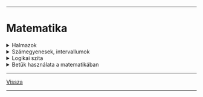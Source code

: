 
---

# Matematika

<details>
<summary>Halmazok</summary>

---

Halamazok megadása:
 - elemek felsorolásával: {1,2,3,5,7}
 - megadott utasítással: {10-nél nagyobb páros számok}{12,14,16,...}

Jelölése:

A,B,C halmazok

halmazok elemei: a,b,c

Halmazok elemszám jelölése: $|A|$

|  |  |
| :-- | :-- |
| $\in$ | eleme |
| $a \in A$ | a kis 'a' eleme nagy 'A'-nak |
| $a \notin A$ | a kis 'a' nem eleme nagy 'A'-nak |
| ∃ | létezik |
| $\forall$ | minden |
|  |  |
| **Részhalmaz** |  |
| $B \subset$ | B részhalamaza |
| $B \subset A$ | 'B' részhalmaza 'A'-nak |
|  |  |
| **Számhalmazok** |  |
| Természetes számok | N = {1,2,3,4,5,...} |
| Egész számok | Z = {...,-2,-1,0,1,2,3,...} |

| Halmazműveletek |  |  |  |
| :-- | :-- | :-- | :-- |
| Jelölés | Jelentés | Leírás | Ábra |
| $A \cup B$ | A&nbsp;unió&nbsp;B | mindkét halmaz | <img src='./images/matematika_halmaz-unio.svg' alt='unio' width='384'> |
| $A \cap B$ | A&nbsp;metszet&nbsp;B | két halmaz közös része | <img src='./images/matematika_halmaz-metszet.svg' alt='metszet' width='384'> |
| $A$ \ $B$ | A&nbsp;mínusz&nbsp;B | B halmaz kivonása A halmazból | <img src='./images/matematika_halmaz-kulonbseg-001.svg' alt='különbség_A-B' width='384'> | 
| $B$ \ $A$ | B&nbsp;mínusz&nbsp;A | A halmaz kivonása B halmazból | <img src='./images/matematika_halmaz-kulonbseg.svg' alt='különbség_B-A' width='384'> |
| Diszjunkt halamazok | ha a metszetük üres, nincs közös elemük. |  | <img src='./images/matematika_halmaz-diszjunkt.svg' alt='diszjunkt' width='384'> |

***Példák***:

$A$ = {1,2,3,4,5,6}

$B$ = {1,3,5,7,9}

<img src='./images/matematika_halmaz-pelda-001.svg' alt='példa' width='512'>

$A \cup B$ = {1,2,3,4,5,6,7,9}

$A \cap B$ = {1,3,5}

$A$ \ $B$ = {2,4,6}

$B$ \ $A$ = {7,9}

---

</details>

<details>
<summary>Számegyenesek, intervallumok</summary>

---

- $1 \leqslant x \leqslant 3 \longrightarrow x \in [1;3]$
A lenti képen ábrázolva

<img src='./images/matematika_intervallum-001.svg' alt='intervallum' width='512'>

ha $\bullet$ akkor zárt intervallum
 
ha $\circ$ akkor nyitott intervalum

***Példák***:

$A = {$x|x \in [1;3]}$

$B = {$x|x \in [2;4]}$

![intervallum 002](../../images/intervallum_002.jpg)

$A \cup B = [1;4]$

$A \cap B = [2;3]$

$A$ \ $B = [1;2[$

$B$ \ $A = ]3;4]$

---

- $A$ = ]-1;2[
- $B$ = [-2;0]

![]()

- $A \cup B$ = [-2;2[
- $A \cap B$ = ]-1;0]
- $A$ \ $B$ = ]0;2[
- $B$ \ $A$ = [-2;-1]

---

- $A$ = [-3;2[
- $B$ = ]1;4]

![]()

- $A \cup B$ = [-3;4]
- $A \cap B$ = ]1;2[
- $A$ \ $B$ = [-3;1[
- $B$ \ $A$ = ]2;4]

---

- $A$ = [-2;1]
- $B$ = ]-3;3[

![]()

- $A \cup B$ = ]-3;3[
- $A \cap B$ = [-2;1]
- $A$ \ $B$ = $\emptyset$
- $B$ \ $A$ = ]-3;-2[ $\cup$ ]1;3[

---

</details>

<details>
<summary>Logikai szita</summary>

---

### Halmazok elemszáma

jelölése: $|A|$

pl.:
- $|A|$ =
- $A$ = { kétjegyű négyzetszámok }
- $A$ = {16;25;36;49;64;81}
- $|A|$ = 6

#### 1.Feladat

- Egy pizzaárus 100 egymás utáni pizzarendelést jegyzett fel.
- 60 vásárló kért sajtot is és pepperonit is a pzzájára.
- 80 vásárló sajtot és 72 pepperonit kért a pizzájára.

1. Hányan rendeltek sajtos pizzát pepperoni nélkül?
1. Hányan rendeltek pepperonis pizzát sajt nélkül?
1. Hányan nem kértek se sajtot, se pepperonit a pizzájukra?

* |R| = 100
* |S és P| = 60
* |S| = 80
* |P| = 72

![logikai_szita 1.feladat](../../images/logikai_szita_1_feladat.jpg)

---

#### 2.Feladat

- Az iskolában 75 tanuló jár egy évfolyamra.
- 16-an tanulnak angolul, franciául és németül is,
- 24-en angolul és németül.
- 30-an angolul és franciául,
- 22-en franciául és németül.
- 7 olyan tanuló van, akik csak angolul tanul,
- 5 csak franciául
- és 10 csak németül

1. Összesen hányan tanulnak angolul?
1. Hányan vannak azok, akik angolul és franciául tanulnak, de nem tanulnak németül?
1. Hányan vannak azok, akik egyik nyelvet sem tanulják ezek közül?

* |A| = 7
* |F| = 5
* |N| = 10
* |A és F és N| = 16
* |A és F| = 30
* |A és N| = 24
* |F és N| = 22

![logikai_szita 2.feladat](../../images/logikai_szita_2_feladat.jpg)

---

#### 3.Feladat

- A kosárlabda bajnokság egy fordulójában összeszámolták, hogy hány játékos szerzett pontot kétpontos dobással a mezőnyből, hárompontos dobással a mezőnyből, illetve büntetőből.
- 70 játékos dobott kétpontos kosarat a mezőnyből,
- 44 játékos dobott hármopontos kosarat a mezőnyből
- és 32 játékos szerzett pontot büntetőből.
- 19-en dobtak a mezőnyből kétpontos és hárompontos kosarat is,
- 16-an dobtak kétpontos kosarat a mezőnyből és szereztek pontot büntetőből is.
- 21-en dobtak hárompontos kosarat a mezőnyből és szereztek pontot büntetőből,
- valamint 6-an szereztek pontot mindháromfléleképpen.

* |KP| = 70
* |HP| = 44
* |B| = 32
* |KP és HP| = 19
* |KP és B| = 16
* |HP és B| = 21

![logikai_szita 3.feladat](../../images/logikai_szita_3_feladat.jpg)

---

</details>

<details>
<summary>Betűk használata a matematikában</summary>

---

jelölés: a,b,c,x,y,z,...

lehet:
- egyismeretlenes: 7x + 2
- többismeretlenes: 7x + 8y

### Hatványozás

$3 + 3 + 3 + 3 + 3 = 5 * 3$

$3 * 3 * 3 * 3 * 3 = 3^{5}$

$3^{2} * 3^{4} = 3^{2+4} = 3^{6}$

#### álatlánosan
1. $a^{n} * a^{m} = a^{n+m}$
1. $\frac{a^n}{a^m} = a^{n-m}$
1. $(a^k)^{n} = a^{k*n}$
1. $(a * b)^{n} = a^{n} * b^{n}$
1. $(\frac{a}{b})^{n} = \frac{a^n}{b^n}$

- szorzás: $xy = x * y$&nbsp;&nbsp;&nbsp;pl.: 2 * 3
- helyi érték: $\overline{xy} = xy$&nbsp;&nbsp;&nbsp;pl.: 23

### példák, feladatok

#### példák:
$(2^3 * 5)^3 = (2^3)^3 * 5^3 = 2^9 * 5^3$

$\frac{(7^3)^{5}}{7^{12}} = \frac{7^15}{7^{12}} = 7^{15-12} = 7^3$

$(a^2 b)^3 = (a^2)^3 b^3 = a^6 b^3$

#### feladatok:
1. $(a^7)^3 (a^4)^5 = a^{21} a^{20} = a^{41}$
1. $[(x^2)^2]^3 * [(x^3)^2]^4 = x^{12} * x^{24} = x^{36}$
1. $\frac{(x^3)^5 * x^8}{(x^4)^3} = \frac{x^{15} * x^8}{x^{12}} = \frac{x^{23}}{x^{12}} = x^{23-12} = x^{11}$

---

</details>

---

[Vissza](../../../README.md)

---
